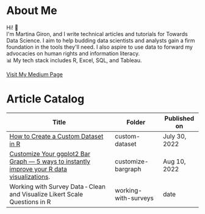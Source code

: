 # About Me
Hi! 👋 <br />
I'm Martina Giron, and I write technical articles and tutorials for Towards Data Science. 
I aim to help budding data scientists and analysts gain a firm foundation in the tools they'll need.
I also aspire to use data to forward my advocacies on human rights and information literacy.<br />
📊 My tech stack includes R, Excel, SQL, and Tableau. <br />

[Visit My Medium Page](https://medium.com/@martstats) 

# Article Catalog

| Title       | Folder      | Published on|
| ----------- | ----------- | ---------- |
| [How to Create a Custom Dataset in R](https://towardsdatascience.com/how-to-create-a-custom-dataset-in-r-cf045e286656)| custom-dataset | July 30, 2022      |
| [Customize Your ggplot2 Bar Graph — 5 ways to instantly improve your R data visualizations](https://towardsdatascience.com/customize-your-ggplot2-bar-graph-5-ways-to-instantly-improve-your-r-data-visualizations-f9c11dfe0163).    | customize-bargraph        | Aug 10, 2022   |
| Working with Survey Data - Clean and Visualize Likert Scale Questions in R  | working-with-surveys        | date        |

